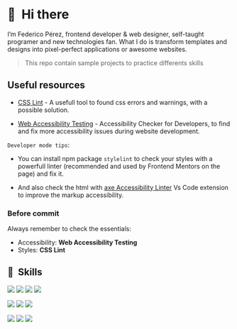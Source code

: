 # 👋 &nbsp;Hi there

I’m Federico Pérez, frontend developer & web designer, self-taught programer and new technologies fan. What I do is transform templates and designs into pixel-perfect applications or awesome websites.

> This repo contain sample projects to practice differents skills


## Useful resources

- [CSS Lint](https://csslint.net/) - A usefull tool to found css errors and warnings, with a possible solution.

- [Web Accessibility Testing](https://chromewebstore.google.com/detail/axe-devtools-web-accessib/) - Accessibility Checker for Developers, to find and fix more accessibility issues during website development.

`Developer mode tips`:

- You can install npm package `stylelint` to check your styles with a powerfull linter (recommended and used by Frontend Mentors on the page) and fix it.

- And also check the html with [axe Accessibility Linter](https://marketplace.visualstudio.com/items?itemName=deque-systems.vscode-axe-linter) Vs Code extension to improve the markup accessibility.

### Before commit

Always remember to check the essentials:
- Accessibility: **Web Accessibility Testing**
- Styles: **CSS Lint**

## 💼 &nbsp;Skills

![](https://img.shields.io/static/v1?label=Web&nbsp;Components&message=✓&color=009688)
![](https://img.shields.io/static/v1?label=SPA&nbsp;App&message=✓&color=009688)
![](https://img.shields.io/static/v1?label=Mobile&nbsp;First&message=✓&color=009688)
![](https://img.shields.io/static/v1?label=Responsive&message=✓&color=009688)


![](https://img.shields.io/badge/Code-HTML-informational?style=flat&logo=html5&logoColor=white&color=ff9800)
![](https://img.shields.io/badge/Style-CSS-informational?style=flat&logo=css3&logoColor=white&color=168dec)
![](https://img.shields.io/badge/Code-JavaScript-informational?style=flat&logo=JavaScript&logoColor=white&color=f0d02c)


![](https://img.shields.io/badge/Tools-Visual&nbsp;Studio&nbsp;Code-informational?style=flat&logo=Visual-Studio-Code&logoColor=white&color=168dec)
![](https://img.shields.io/badge/Tools-GitHub-informational?style=flat&logo=GitHub&logoColor=white&color=ffffff)
![](https://img.shields.io/badge/Tools-NPM-informational?style=flat&logo=npm&logoColor=white&color=cf3333)
